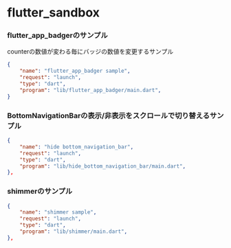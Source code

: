 # flutter_sandbox

### flutter_app_badgerのサンプル
counterの数値が変わる毎にバッジの数値を変更するサンプル

```json
{
    "name": "flutter_app_badger sample",
    "request": "launch",
    "type": "dart",
    "program": "lib/flutter_app_badger/main.dart",
}
```

### BottomNavigationBarの表示/非表示をスクロールで切り替えるサンプル

```json
{
    "name": "hide bottom_navigation_bar",
    "request": "launch",
    "type": "dart",
    "program": "lib/hide_bottom_navigation_bar/main.dart",
},
```

### shimmerのサンプル

```json
{
    "name": "shimmer sample",
    "request": "launch",
    "type": "dart",
    "program": "lib/shimmer/main.dart",
},
```

